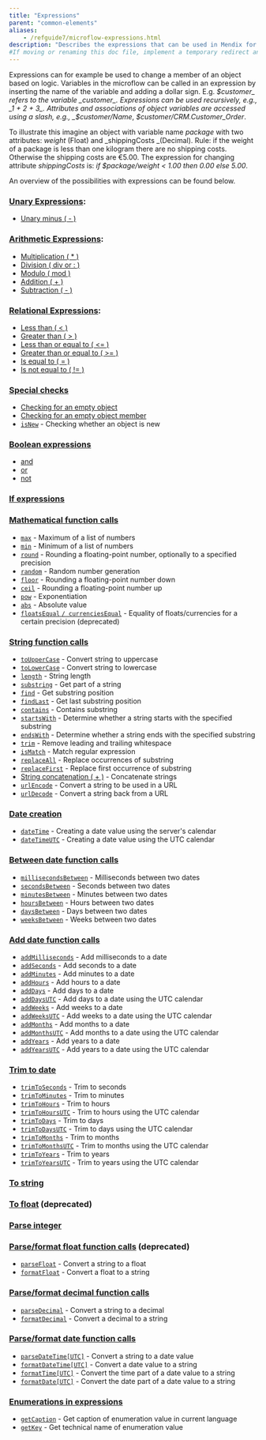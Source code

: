 ```yaml
---
title: "Expressions"
parent: "common-elements"
aliases:
    - /refguide7/microflow-expressions.html
description: "Describes the expressions that can be used in Mendix for a variety of purposes (for example, to change a member of an object based on logic)."
#If moving or renaming this doc file, implement a temporary redirect and let the respective team know they should update the URL in the product. See Mapping to Products for more details.
---
```


Expressions can for example be used to change a member of an object based on logic. Variables in the microflow can be called in an expression by inserting the name of the variable and adding a dollar sign. E.g. _$customer_ refers to the variable _customer_. Expressions can be used recursively, e.g., _1 + 2 + 3_. Attributes and associations of object variables are accessed using a slash, e.g., _$customer/Name_, _$customer/CRM.Customer_Order_.

To illustrate this imagine an object with variable name _package_ with two attributes: _weight_ (Float) and _shippingCosts _(Decimal). Rule: if the weight of a package is less than one kilogram there are no shipping costs. Otherwise the shipping costs are €5.00\. The expression for changing attribute _shippingCosts_ is: _if $package/weight < 1.00 then 0.00 else 5.00_.

An overview of the possibilities with expressions can be found below.

### [Unary Expressions](unary-expressions):

* [Unary minus ( - )](unary-expressions)

### [Arithmetic Expressions](arithmetic-expressions):

* [Multiplication ( * )](arithmetic-expressions)
* [Division ( div or : )](arithmetic-expressions)
* [Modulo ( mod )](arithmetic-expressions)
* [Addition ( + )](arithmetic-expressions)
* [Subtraction ( - )](arithmetic-expressions)

### [Relational Expressions](relational-expressions):

* [Less than ( < )](relational-expressions)
* [Greater than ( > )](relational-expressions)
* [Less than or equal to ( <= )](relational-expressions)
* [Greater than or equal to ( >= )](relational-expressions)
* [Is equal to ( = )](relational-expressions)
* [Is not equal to ( != )](relational-expressions)

### [Special checks](special-checks)

* [Checking for an empty object](special-checks)
* [Checking for an empty object member](special-checks)
* [`isNew`](special-checks) - Checking whether an object is new

### [Boolean expressions](boolean-expressions)

* [and](boolean-expressions)
* [or](boolean-expressions)
* [not](boolean-expressions)

### [If expressions](if-expressions)

### [Mathematical function calls](mathematical-function-calls)

* [`max`](mathematical-function-calls) - Maximum of a list of numbers
* [`min`](mathematical-function-calls) - Minimum of a list of numbers
* [`round`](mathematical-function-calls) - Rounding a floating-point number, optionally to a specified precision
* [`random`](mathematical-function-calls) - Random number generation
* [`floor`](mathematical-function-calls) - Rounding a floating-point number down
* [`ceil`](mathematical-function-calls) - Rounding a floating-point number up
* [`pow`](mathematical-function-calls) - Exponentiation
* [`abs`](mathematical-function-calls) - Absolute value
* [`floatsEqual` `/ currenciesEqual`](mathematical-function-calls) - Equality of floats/currencies for a certain precision (deprecated)

### [String function calls](string-function-calls)

* [`toUpperCase`](string-function-calls) - Convert string to uppercase
* [`toLowerCase`](string-function-calls) - Convert string to lowercase
* [`length`](string-function-calls) - String length
* [`substring`](string-function-calls) - Get part of a string
* [`find`](string-function-calls) - Get substring position
* [`findLast`](string-function-calls) - Get last substring position
* [`contains`](string-function-calls) - Contains substring
* [`startsWith`](string-function-calls)  - Determine whether a string starts with the specified substring
* [`endsWith`](string-function-calls)  - Determine whether a string ends with the specified substring
* [`trim`](string-function-calls) - Remove leading and trailing whitespace
* [`isMatch`](string-function-calls) - Match regular expression
* [`replaceAll`](string-function-calls) - Replace occurrences of substring
* [`replaceFirst`](string-function-calls) - Replace first occurrence of substring
* [String concatenation ( + )](string-function-calls) - Concatenate strings
* [`urlEncode`](string-function-calls) - Convert a string to be used in a URL
* [`urlDecode`](string-function-calls) - Convert a string back from a URL

### [Date creation](date-creation)

* [`dateTime`](date-creation) - Creating a date value using the server's calendar
* [`dateTimeUTC`](date-creation) - Creating a date value using the UTC calendar

### [Between date function calls](between-date-function-calls)

* [`millisecondsBetween`](between-date-function-calls) - Milliseconds between two dates
* [`secondsBetween`](between-date-function-calls) - Seconds between two dates
* [`minutesBetween`](between-date-function-calls) - Minutes between two dates
* [`hoursBetween`](between-date-function-calls) - Hours between two dates
* [`daysBetween`](between-date-function-calls) - Days between two dates
* [`weeksBetween`](between-date-function-calls) - Weeks between two dates

### [Add date function calls](add-date-function-calls)

* [`addMilliseconds`](add-date-function-calls) - Add milliseconds to a date
* [`addSeconds`](add-date-function-calls) - Add seconds to a date
* [`addMinutes`](add-date-function-calls) - Add minutes to a date
* [`addHours`](add-date-function-calls) - Add hours to a date
* [`addDays`](add-date-function-calls) - Add days to a date
* [`addDaysUTC`](add-date-function-calls) - Add days to a date using the UTC calendar
* [`addWeeks`](add-date-function-calls) - Add weeks to a date
* [`addWeeksUTC`](add-date-function-calls) - Add weeks to a date using the UTC calendar
* [`addMonths`](add-date-function-calls) - Add months to a date
* [`addMonthsUTC`](add-date-function-calls) - Add months to a date using the UTC calendar
* [`addYears`](add-date-function-calls) - Add years to a date
* [`addYearsUTC`](add-date-function-calls) - Add years to a date using the UTC calendar

### [Trim to date](trim-to-date)

* [`trimToSeconds`](trim-to-date) - Trim to seconds
* [`trimToMinutes`](trim-to-date) - Trim to minutes
* [`trimToHours`](trim-to-date) - Trim to hours
* [`trimToHoursUTC`](trim-to-date) - Trim to hours using the UTC calendar
* [`trimToDays`](trim-to-date) - Trim to days
* [`trimToDaysUTC`](trim-to-date) - Trim to days using the UTC calendar
* [`trimToMonths`](trim-to-date) - Trim to months
* [`trimToMonthsUTC`](trim-to-date) - Trim to months using the UTC calendar
* [`trimToYears`](trim-to-date) - Trim to years
* [`trimToYearsUTC`](trim-to-date) - Trim to years using the UTC calendar

### [To string](to-string)

### [To float](to-float) (deprecated)

### [Parse integer](parse-integer)

### [Parse/format float function calls](parse-and-format-float-function-calls) (deprecated)

* [`parseFloat`](parse-and-format-float-function-calls) - Convert a string to a float
* [`formatFloat`](parse-and-format-float-function-calls) - Convert a float to a string

### [Parse/format decimal function calls](parse-and-format-decimal-function-calls)

* [`parseDecimal`](parse-and-format-decimal-function-calls)  - Convert a string to a decimal
* [`formatDecimal`](parse-and-format-decimal-function-calls)  - Convert a decimal to a string

### [Parse/format date function calls](parse-and-format-date-function-calls)

* [`parseDateTime[UTC]`](parse-and-format-date-function-calls) - Convert a string to a date value
* [`formatDateTime[UTC]`](parse-and-format-date-function-calls) - Convert a date value to a string
* [`formatTime[UTC]`](parse-and-format-date-function-calls) - Convert the time part of a date value to a string
* [`formatDate[UTC]`](parse-and-format-date-function-calls) - Convert the date part of a date value to a string

### [Enumerations in expressions](enumerations-in-expressions)

* [`getCaption`](enumerations-in-expressions) - Get caption of enumeration value in current language
* [`getKey`](enumerations-in-expressions) - Get technical name of enumeration value
